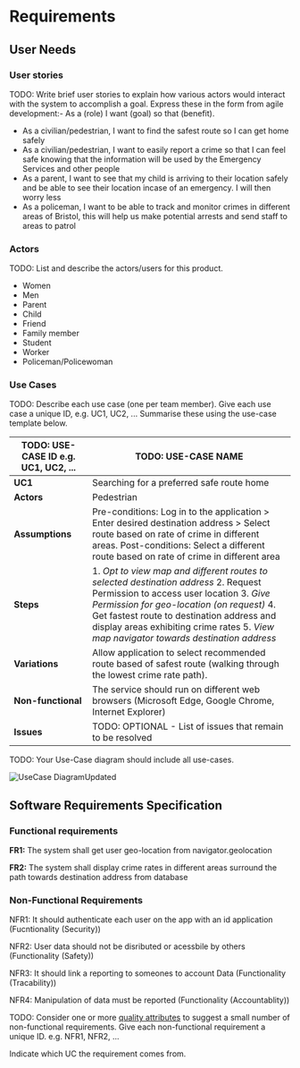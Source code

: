 # Requirements

## User Needs

### User stories
TODO: Write brief user stories to explain how various actors would interact with the system to accomplish a goal.
    Express these in the form from agile development:- As a (role) I want (goal) so that (benefit).
    
- As a civilian/pedestrian, I want to find the safest route so I can get home safely
- As a civilian/pedestrian, I want to easily report a crime so that I can feel safe knowing that the information will be used by the Emergency Services and other people
- As a parent, I want to see that my child is arriving to their location safely and be able to see their location incase of an emergency. I will then worry less
- As a policeman, I want to be able to track and monitor crimes in different areas of Bristol, this will help us make potential arrests and send staff to areas to patrol
   

### Actors
TODO: List and describe the actors/users for this product.

- Women
- Men
- Parent
- Child
- Friend
- Family member
- Student
- Worker
- Policeman/Policewoman

### Use Cases
TODO: Describe each use case (one per team member).
    Give each use case a unique ID, e.g. UC1, UC2, ...
    Summarise these using the use-case template below.

| TODO: USE-CASE ID e.g. UC1, UC2, ... | TODO: USE-CASE NAME | 
| -------------------------------------- | ------------------- |
| **UC1** | Searching for a preferred safe route home |
| **Actors** | Pedestrian |
| **Assumptions** | Pre-conditions: Log in to the application > Enter desired destination address > Select route based on rate of  crime in different areas. Post-conditions: Select a different route based on rate of crime in different area
| **Steps** | 1. *Opt to view map and different routes to selected destination address* 2. Request Permission to access user location 3. *Give Permission for geo-location (on request)* 4. Get fastest route to destination address and display areas exhibiting crime rates 5. *View map navigator towards destination address* |
| **Variations** | Allow application to select recommended route based of safest route (walking through the lowest crime rate path). |
| **Non-functional** | The service should run on different web browsers (Microsoft Edge, Google Chrome, Internet Explorer) |
| **Issues** | TODO: OPTIONAL - List of issues that remain to be resolved |

TODO: Your Use-Case diagram should include all use-cases.


![UseCase DiagramUpdated](https://user-images.githubusercontent.com/93520494/142854598-5aa67f6b-c627-46f6-9dd8-b2fef9871848.png)

## Software Requirements Specification
### Functional requirements
**FR1:** The system shall get user geo-location from navigator.geolocation

**FR2:** The system shall display crime rates in different areas surround the path towards destination address from database


### Non-Functional Requirements
NFR1: It should authenticate each user on the app with an id application (Fucntionality (Security))

NFR2: User data should not be disributed or acessbile by others (Functionality (Safety))

NFR3: It should link a reporting to someones to account Data (Functionality (Tracability))

NFR4: Manipulation of data must be reported (Functionality (Accountablity))

TODO: Consider one or more [quality attributes](https://en.wikipedia.org/wiki/ISO/IEC_9126) to suggest a small number of non-functional requirements.
Give each non-functional requirement a unique ID. e.g. NFR1, NFR2, ...

Indicate which UC the requirement comes from.
